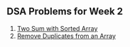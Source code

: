 ## DSA Problems for Week 2
1. [Two Sum with Sorted Array](https://leetcode.com/problems/two-sum-ii-input-array-is-sorted/)
2. [Remove Duplicates from an Array](https://leetcode.com/problems/two-sum-ii-input-array-is-sorted/)
